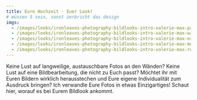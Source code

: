 ```yaml
---
title: Eure Hochzeit - Euer Look!
# müssen 5 sein, sonst zerbricht das design
imgs:
  - /images/looks/ironleaves-photography-bildlooks-intro-valerie-max-pastell.jpg
  - /images/looks/ironleaves-photography-bildlooks-intro-valerie-max-warm.jpg
  - /images/looks/ironleaves-photography-bildlooks-intro-valerie-max-original.jpg
  - /images/looks/ironleaves-photography-bildlooks-intro-valerie-max-moody.jpg
  - /images/looks/ironleaves-photography-bildlooks-intro-valerie-max-rustic.jpg
---
```


Keine Lust auf langweilige, austauschbare Fotos an den Wänden? Keine Lust auf eine Bildbearbeitung, die nicht zu Euch passt? Möchtet ihr mit Euren Bildern wirklich herausstechen und Eure eigene Individualität zum Ausdruck bringen? Ich verwandle Eure Fotos in etwas Einzigartiges! Schaut hier, worauf es bei Eurem Bildlook ankommt.
